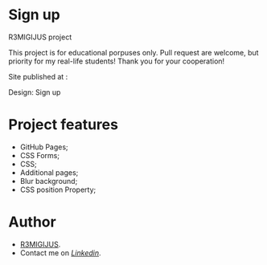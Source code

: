 # Sign up 

R3MIGIJUS project

This project is for educational porpuses only. Pull request are welcome, but priority for my real-life students! Thank you for your cooperation!

Site published at : 

Design: Sign up

# Project features

- GitHub Pages;
- CSS Forms;
- CSS;
- Additional pages;
- Blur background;
- CSS position Property;


# Author

* [R3MIGIJUS](https://github.com/R3MIGIJUS).
* Contact me on *[Linkedin](https://www.linkedin.com/in/remigijus-builys-177b16225/)*.
